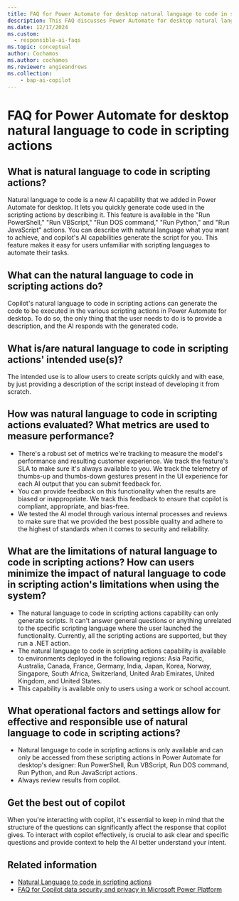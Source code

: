 ```yaml
---
title: FAQ for Power Automate for desktop natural language to code in scripting actions
description: This FAQ discusses Power Automate for desktop natural language to code in scripting actions and the key considerations for making use of this technology responsibly.
ms.date: 12/17/2024
ms.custom: 
  - responsible-ai-faqs
ms.topic: conceptual
author: Cochamos
ms.author: cochamos
ms.reviewer: angieandrews
ms.collection: 
    - bap-ai-copilot
---
```


# FAQ for Power Automate for desktop natural language to code in scripting actions

## What is natural language to code in scripting actions?

Natural language to code is a new AI capability that we added in Power Automate for desktop. It lets you quickly generate code used in the scripting actions by describing it. This feature is available in the "Run PowerShell," "Run VBScript," "Run DOS command," "Run Python," and "Run JavaScript" actions. You can describe with natural language what you want to achieve, and copilot's AI capabilities generate the script for you. This feature makes it easy for users unfamiliar with scripting languages to automate their tasks.

## What can the natural language to code in scripting actions do?

Copilot's natural language to code in scripting actions can generate the code to be executed in the various scripting actions in Power Automate for desktop. To do so, the only thing that the user needs to do is to provide a description, and the AI responds with the generated code.

## What is/are natural language to code in scripting actions' intended use(s)?

The intended use is to allow users to create scripts quickly and with ease, by just providing a description of the script instead of developing it from scratch.

## How was natural language to code in scripting actions evaluated? What metrics are used to measure performance?

- There's a robust set of metrics we're tracking to measure the model's performance and resulting customer experience. We track the feature's SLA to make sure it's always available to you. We track the telemetry of thumbs-up and thumbs-down gestures present in the UI experience for each AI output that you can submit feedback for.
- You can provide feedback on this functionality when the results are biased or inappropriate. We track this feedback to ensure that copilot is compliant, appropriate, and bias-free.
- We tested the AI model through various internal processes and reviews to make sure that we provided the best possible quality and adhere to the highest of standards when it comes to security and reliability.

## What are the limitations of natural language to code in scripting actions? How can users minimize the impact of natural language to code in scripting action's limitations when using the system?

- The natural language to code in scripting actions capability can only generate scripts. It can't answer general questions or anything unrelated to the specific scripting language where the user launched the functionality. Currently, all the scripting actions are supported, but they run a .NET action.
- The natural language to code in scripting actions capability is available to environments deployed in the following regions: Asia Pacific, Australia, Canada, France, Germany, India, Japan, Korea, Norway, Singapore, South Africa, Switzerland, United Arab Emirates, United Kingdom, and United States.
- This capability is available only to users using a work or school account.

## What operational factors and settings allow for effective and responsible use of natural language to code in scripting actions?

- Natural language to code in scripting actions is only available and can only be accessed from these scripting actions in Power Automate for desktop's designer: Run PowerShell, Run VBScript, Run DOS command, Run Python, and Run JavaScript actions.
- Always review results from copilot.

## Get the best out of copilot

When you're interacting with copilot, it's essential to keep in mind that the structure of the questions can significantly affect the response that copilot gives. To interact with copilot effectively, is crucial to ask clear and specific questions and provide context to help the AI better understand your intent.

## Related information

- [Natural Language to code in scripting actions](./desktop-flows/actions-reference/scripting.md)
- [FAQ for Copilot data security and privacy in Microsoft Power Platform](/power-platform/faqs-copilot-data-security-privacy)
